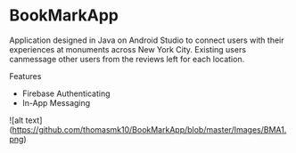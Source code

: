 # BookMarkApp
Application designed in Java on Android Studio to connect users with their experiences at monuments across New York City. 
Existing users canmessage other users from the reviews left for each location.

Features
- Firebase Authenticating
- In-App Messaging

![alt text] (https://github.com/thomasmk10/BookMarkApp/blob/master/Images/BMA1.png)
